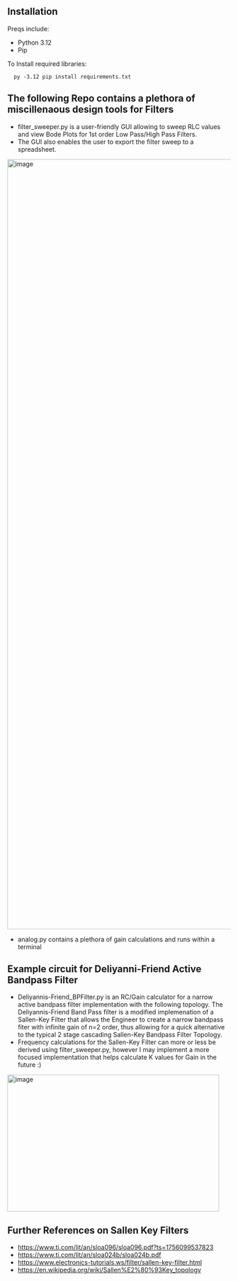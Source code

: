 ## Installation
Preqs include:
- Python 3.12
- Pip

To Install required libraries:
```
  py -3.12 pip install requirements.txt
```

## The following Repo contains a plethora of miscillenaous design tools for Filters
- filter_sweeper.py is a user-friendly GUI allowing to sweep RLC values and view Bode Plots for 1st order Low Pass/High Pass Filters.
- The GUI also enables the user to export the filter sweep to a spreadsheet.

<img width="2736" height="1738" alt="image" src="https://github.com/user-attachments/assets/81da8608-b693-4fa7-823a-6f921603748d" />

- analog.py contains a plethora of gain calculations and runs within a terminal


## Example circuit for Deliyanni-Friend Active Bandpass Filter
- Deliyannis-Friend_BPFilter.py is an RC/Gain calculator for a narrow active bandpass filter implementation with the following topology. The Deliyannis-Friend Band Pass filter is a modified implemenation of a Sallen-Key Filter that allows the Engineer to create a narrow bandpass fiter with infinite gain of n=2 order, thus allowing for a quick alternative to the typical 2 stage cascading Sallen-Key Bandpass Filter Topology.
- Frequency calculations for the Sallen-Key Filter can more or less be derived using filter_sweeper.py, however I may implement a more focused implementation that helps calculate K values for Gain in the future :)

<img width="478" height="309" alt="image" src="https://github.com/user-attachments/assets/a6790ac9-721f-44dc-b74e-78ab161a6a98" />

## Further References on Sallen Key Filters
- https://www.ti.com/lit/an/sloa096/sloa096.pdf?ts=1756099537823
- https://www.ti.com/lit/an/sloa024b/sloa024b.pdf
- https://www.electronics-tutorials.ws/filter/sallen-key-filter.html
- https://en.wikipedia.org/wiki/Sallen%E2%80%93Key_topology


